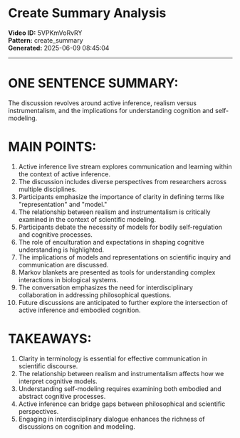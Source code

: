 # Create Summary Analysis

**Video ID:** 5VPKmVoRvRY  
**Pattern:** create_summary  
**Generated:** 2025-06-09 08:45:04  

---

# ONE SENTENCE SUMMARY:
The discussion revolves around active inference, realism versus instrumentalism, and the implications for understanding cognition and self-modeling.

# MAIN POINTS:
1. Active inference live stream explores communication and learning within the context of active inference.
2. The discussion includes diverse perspectives from researchers across multiple disciplines.
3. Participants emphasize the importance of clarity in defining terms like "representation" and "model."
4. The relationship between realism and instrumentalism is critically examined in the context of scientific modeling.
5. Participants debate the necessity of models for bodily self-regulation and cognitive processes.
6. The role of enculturation and expectations in shaping cognitive understanding is highlighted.
7. The implications of models and representations on scientific inquiry and communication are discussed.
8. Markov blankets are presented as tools for understanding complex interactions in biological systems.
9. The conversation emphasizes the need for interdisciplinary collaboration in addressing philosophical questions.
10. Future discussions are anticipated to further explore the intersection of active inference and embodied cognition.

# TAKEAWAYS:
1. Clarity in terminology is essential for effective communication in scientific discourse.
2. The relationship between realism and instrumentalism affects how we interpret cognitive models.
3. Understanding self-modeling requires examining both embodied and abstract cognitive processes.
4. Active inference can bridge gaps between philosophical and scientific perspectives.
5. Engaging in interdisciplinary dialogue enhances the richness of discussions on cognition and modeling.